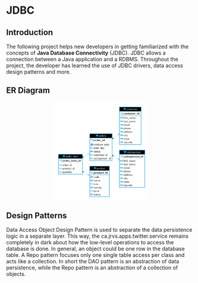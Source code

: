 # JDBC

## Introduction
The following project helps new developers in getting familiarized with the 
concepts of **Java Database Connectivity** (JDBC). JDBC allows a connection between
a Java application and a RDBMS. Throughout the project, the developer has learned
the use of JDBC drivers, data access design patterns and more.

## ER Diagram
<p align="center">
    <img src="./assets/ERDiagram.png" height="1%" width="50%">
</p>
 
## Design Patterns
Data Access Object Design Pattern is used to separate the data persistence logic in a separate layer. 
This way, the ca.jrvs.apps.twitter.service remains completely in dark about how the low-level operations to access the database is done.
In general, an object could be one row in the database table. 
A Repo pattern focuses only one single table access per class and acts like a collection.
In short the DAO pattern is an abstraction of data persistence, while the Repo pattern
is an abstraction of a collection of objects. 
